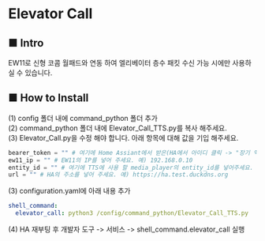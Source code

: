 # Elevator Call 
 
## ■ Intro
EW11로 신형 코콤 월패드와 연동 하여 엘리베이터 층수 패킷 수신 가능 시에만 사용하실 수 있습니다.<br>
 
## ■ How to Install
(1) config 폴더 내에 command_python 폴더 추가 <br>
(2) command_python 폴더 내에 Elevator_Call_TTS.py를 복사 해주세요. <br>
(3) Elevator_Call.py을 수정 해야 합니다. 아래 항목에 대해 값을 기입 해주세요.<br>
```python
bearer_token = "" # 여기에 Home Assiant에서 받은(HA에서 아이디 클릭 -> "장기 액세스 토큰 추가") "장기 액세스 토큰 값"을 넣어주세요.
ew11_ip = "" # EW11의 IP를 넣어 주세요. 예) 192.168.0.10
entity_id = "" # 여기에 TTS에 사용 할 media_player의 entity_id를 넣어주세요. 예) "media_player.hom_geurub"
url = "" # HA의 주소를 넣어 주세요. 예) https://ha.test.duckdns.org
```
(3) configuration.yaml에 아래 내용 추가 <br> 
```yaml
shell_command:
  elevator_call: python3 /config/command_python/Elevator_Call_TTS.py
```
(4) HA 재부팅 후 개발자 도구 -> 서비스 -> shell_command.elevator_call 실행

